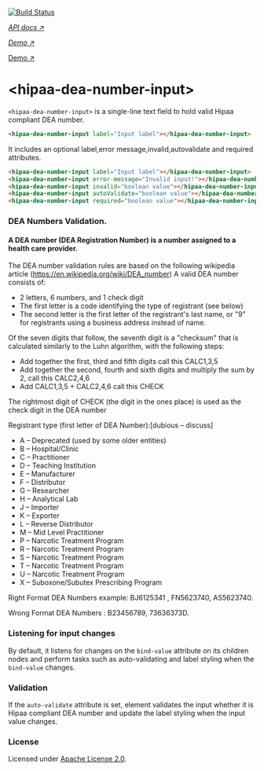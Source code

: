 [![Build Status](https://travis-ci.org/biztek/hipaa-dea-number-input.svg?branch=master)](https://travis-ci.org/biztek/hipaa-dea-number-input)

_[API docs ↗](https://biztek.github.io/hipaa-dea-number-input/components/hipaa-dea-number-input)_

_[Demo ↗](https://biztek.github.io/hipaa-dea-number-input/components/hipaa-dea-number-input/demo/)_

[Demo ↗](https://biztek.github.io/hipaa-dea-number-input/components/hipaa-dea-number-input/demo/)

# \<hipaa-dea-number-input\>

`<hipaa-dea-number-input>` is a single-line text field to hold valid Hipaa compliant DEA number.

```html
<hipaa-dea-number-input label="Input label"></hipaa-dea-number-input>
```

It includes an optional label,error message,invalid,autovalidate and required attributes.

```html
<hipaa-dea-number-input label="Input label"></hipaa-dea-number-input>
<hipaa-dea-number-input error-message="Invalid input!"></hipaa-dea-number-input>
<hipaa-dea-number-input invalid="boolean value"></hipaa-dea-number-input>
<hipaa-dea-number-input autoValidate="boolean value"></hipaa-dea-number-input>
<hipaa-dea-number-input required="boolean value"></hipaa-dea-number-input>
```
### DEA Numbers Validation.
#### A DEA number (DEA Registration Number) is a number assigned to a health care provider.

The DEA number validation rules are based on the following wikipedia article (https://en.wikipedia.org/wiki/DEA_number)
A valid DEA number consists of:
- 2 letters, 6 numbers, and 1 check digit
- The first letter is a code identifying the type of registrant (see below)
- The second letter is the first letter of the registrant's last name, or "9" for registrants using a business address instead of name.

Of the seven digits that follow, the seventh digit is a "checksum" that is calculated similarly to the Luhn algorithm, with the following steps:
- Add together the first, third and fifth digits call this CALC1,3,5
- Add together the second, fourth and sixth digits and multiply the sum by 2, call this CALC2,4,6
- Add CALC1,3,5 + CALC2,4,6 call this CHECK

The rightmost digit of CHECK (the digit in the ones place) is used as the check digit in the DEA number

Registrant type (first letter of DEA Number):[dubious – discuss]

- A – Deprecated (used by some older entities)
- B – Hospital/Clinic
- C – Practitioner
- D – Teaching Institution
- E – Manufacturer
- F – Distributor
- G – Researcher
- H – Analytical Lab
- J – Importer
- K – Exporter
- L – Reverse Distributor
- M – Mid Level Practitioner
- P – Narcotic Treatment Program
- R – Narcotic Treatment Program
- S – Narcotic Treatment Program
- T – Narcotic Treatment Program
- U – Narcotic Treatment Program
- X – Suboxone/Subutex Prescribing Program

Right Format DEA Numbers example: BJ6125341 , FN5623740, AS5623740.

Wrong Format DEA Numbers : B23456789, 73636373D.

### Listening for input changes

By default, it listens for changes on the `bind-value` attribute on its children nodes and perform
tasks such as auto-validating and label styling when the `bind-value` changes.

### Validation

If the `auto-validate` attribute is set, element validates the input whether it is Hipaa compliant DEA number and update
the label styling when the input value changes.

### License

Licensed under [Apache License 2.0](LICENSE).
